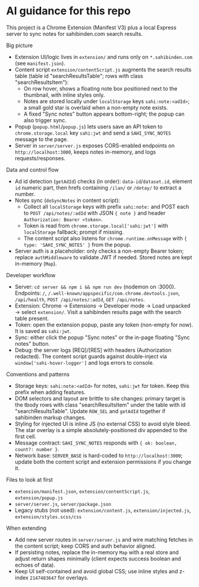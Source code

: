 # AI guidance for this repo

This project is a Chrome Extension (Manifest V3) plus a local Express server to sync notes for sahibinden.com search results.

Big picture
- Extension UI/logic lives in `extension/` and runs only on `*.sahibinden.com` (see `manifest.json`).
- Content script `extension/contentScript.js` augments the search results table (table id "searchResultsTable"; rows with class "searchResultsItem"):
  - On row hover, shows a floating note box positioned next to the thumbnail, with inline styles only.
  - Notes are stored locally under `localStorage` keys `sahi:note:<adId>`; a small gold star is overlaid when a non-empty note exists.
  - A fixed "Sync notes" button appears bottom-right; the popup can also trigger sync.
- Popup (`popup.html`/`popup.js`) lets users save an API token to `chrome.storage.local` key `sahi:jwt` and send a `SAHI_SYNC_NOTES` message to the page.
- Server in `server/server.js` exposes CORS-enabled endpoints on `http://localhost:3000`, keeps notes in-memory, and logs requests/responses.

Data and control flow
- Ad id detection (`getAdId`) checks (in order): `data-id`/`dataset.id`, element `id` numeric part, then hrefs containing `/ilan/` or `/detay/` to extract a number.
- Notes sync (`doSyncNotes` in content script):
  - Collect all `localStorage` keys with prefix `sahi:note:` and POST each to `POST /api/notes/:adId` with JSON `{ note }` and header `Authorization: Bearer <token>`.
  - Token is read from `chrome.storage.local['sahi:jwt']` with `localStorage` fallback; prompt if missing.
  - The content script also listens for `chrome.runtime.onMessage` with `{ type: 'SAHI_SYNC_NOTES' }` from the popup.
- Server auth is a placeholder: only checks a non-empty Bearer token; replace `authMiddleware` to validate JWT if needed. Stored notes are kept in-memory (`Map`).

Developer workflow
- Server: `cd server && npm i && npm run dev` (nodemon on :3000). Endpoints: `/`, `/.well-known/appspecific/com.chrome.devtools.json`, `/api/health`, `POST /api/notes/:adId`, `GET /api/notes`.
- Extension: Chrome → Extensions → Developer mode → Load unpacked → select `extension/`. Visit a sahibinden results page with the search table present.
- Token: open the extension popup, paste any token (non-empty for now). It is saved as `sahi:jwt`.
- Sync: either click the popup "Sync notes" or the in-page floating "Sync notes" button.
- Debug: the server logs [REQ]/[RES] with headers (Authorization redacted). The content script guards against double-inject via `window['sahi-hover-logger']` and logs errors to console.

Conventions and patterns
- Storage keys: `sahi:note:<adId>` for notes, `sahi:jwt` for token. Keep this prefix when adding features.
- DOM selectors and layout are brittle to site changes: primary target is the tbody rows with class "searchResultsItem" under the table with id "searchResultsTable". Update `ROW_SEL` and `getAdId` together if sahibinden markup changes.
- Styling for injected UI is inline JS (no external CSS) to avoid style bleed. The star overlay is a simple absolutely-positioned div appended to the first cell.
- Message contract: `SAHI_SYNC_NOTES` responds with `{ ok: boolean, count?: number }`.
- Network base: `SERVER_BASE` is hard-coded to `http://localhost:3000`; update both the content script and extension permissions if you change it.

Files to look at first
- `extension/manifest.json`, `extension/contentScript.js`, `extension/popup.js`
- `server/server.js`, `server/package.json`
- Legacy stubs (not used): `extension/content.js`, `extension/injected.js`, `extension/styles.scss/css`

When extending
- Add new server routes in `server/server.js` and wire matching fetches in the content script; keep CORS and auth behavior aligned.
- If persisting notes, replace the in-memory `Map` with a real store and adjust return shapes minimally (client expects success boolean and echoes of data).
- Keep UI self-contained and avoid global CSS; use inline styles and z-index `2147483647` for overlays.
